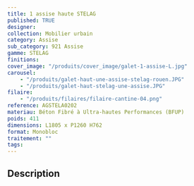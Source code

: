 ```yaml
---
title: 1 assise haute STELAG
published: TRUE
designer:
collection: Mobilier urbain
category: Assise
sub_category: 921 Assise
gamme: STELAG
finitions:
cover_image: "/produits/cover_image/galet-1-assise-L.jpg"
carousel:
    - "/produits/galet-haut-une-assise-stelag-rouen.JPG"
    - "/produits/galet-haut-stelag-une-assise.JPG"
filaire:
    - "/produits/filaires/filaire-cantine-04.png"
reference: AGSTELA0202
materiau: Béton Fibré à Ultra-hautes Performances (BFUP)
poids: 411
dimensions: L1805 x P1260 H762
format: Monobloc
traitement: ""
tags:
---
```


## Description
